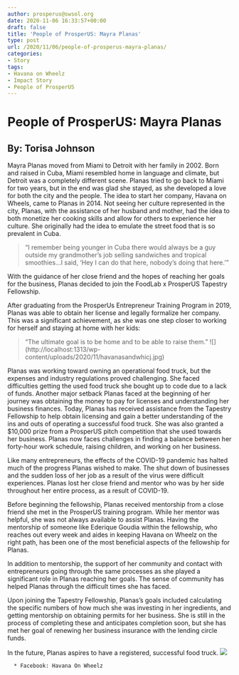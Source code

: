 ```yaml
---
author: prosperus@swsol.org
date: 2020-11-06 16:33:57+00:00
draft: false
title: 'People of ProsperUS: Mayra Planas'
type: post
url: /2020/11/06/people-of-prosperus-mayra-planas/
categories:
- Story
tags:
- Havana on Wheelz
- Impact Story
- People of ProsperUS
---
```


# People of ProsperUS: Mayra Planas




## By: Torisa Johnson


Mayra Planas moved from Miami to Detroit with her family in 2002. Born and raised in Cuba, Miami resembled home in language and climate, but Detroit was a completely different scene. Planas tried to go back to Miami for two years, but in the end was glad she stayed, as she developed a love for both the city and the people. The idea to start her company, Havana on Wheels, came to Planas in 2014. Not seeing her culture represented in the city, Planas, with the assistance of her husband and mother, had the idea to both monetize her cooking skills and allow for others to experience her culture. She originally had the idea to emulate the street food that is so prevalent in Cuba.


<blockquote>“I remember being younger in Cuba there would always be a guy outside my grandmother’s job selling sandwiches and tropical smoothies...I said, ‘Hey I can do that here, nobody’s doing that here.’”</blockquote>


With the guidance of her close friend and the hopes of reaching her goals for the business, Planas decided to join the FoodLab x ProsperUS Tapestry Fellowship. 

After graduating from the ProsperUs Entrepreneur Training Program in 2019, Planas was able to obtain her license and legally formalize her company. This was a significant achievement, as she was one step closer to working for herself and staying at home with her kids:


<blockquote>“The ultimate goal is to be home and to be able to raise them.” ![](http://localhost:1313/wp-content/uploads/2020/11/havanasandwhicj.jpg)
</blockquote>


Planas was working toward owning an operational food truck, but the expenses and industry regulations proved challenging. She faced difficulties getting the used food truck she bought up to code due to a lack of funds. Another major setback Planas faced at the beginning of her journey was obtaining the money to pay for licenses and understanding her business finances. Today, Planas has received assistance from the Tapestry Fellowship to help obtain licensing and gain a better understanding of the ins and outs of operating a successful food truck. She was also granted a $10,000 prize from a ProsperUS pitch competition that she used towards her business. Planas now faces challenges in finding a balance between her forty-hour work schedule, raising children, and working on her business. 

Like many entrepreneurs, the effects of the COVID-19 pandemic has halted much of the progress Planas wished to make. The shut down of businesses and the sudden loss of her job as a result of the virus were difficult experiences. Planas lost her close friend and mentor who was by her side throughout her entire process, as a result of COVID-19.

Before beginning the fellowship, Planas received mentorship from a close friend she met in the ProsperUS training program. While her mentor was helpful, she was not always available to assist Planas. Having the mentorship of someone like Ederique Goudia within the fellowship, who reaches out every week and aides in keeping Havana on Wheelz on the right path, has been one of the most beneficial aspects of the fellowship for Planas. 

In addition to mentorship, the support of her community and contact with entrepreneurs going through the same processes as she played a significant role in Planas reaching her goals. The sense of community has helped Planas through the difficult times she has faced.

Upon joining the Tapestry Fellowship, Planas’s goals included calculating the specific numbers of how much she was investing in her ingredients, and getting mentorship on obtaining permits for her business. She is still in the process of completing these and anticipates completion soon, but she has met her goal of renewing her business insurance with the lending circle funds. 

In the future, Planas aspires to have a registered, successful food truck. ![](http://localhost:1313/wp-content/uploads/2020/11/havanalogo-1.jpg)




 	  * Facebook: Havana On Wheelz

